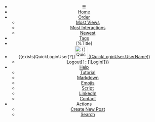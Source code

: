 ﻿<header id="header">
<nav>

* &#9776;
* [Home](/Community/Index.md)
* [Order](#)
	* [Most Views](#)
	* [Most Interactions](#)
	* [Newest](#)
* [Tags](/Community/Tags.md)
* [%Title]
* {{exists(QuickLoginUser)?]][<img alt="((QuickLoginUser.UserName))" with="40" height="40" src="((QuickLoginUser.AvatarUrl))?Width=40&Height=40"/> ((QuickLoginUser.UserName))](#)
	* [Logout](/Community/LogOut.md)[[ : ]][Login](/Community/Login.md)[[}}
* [Help](#)
	* [Tutorial](#)
	* [Markdown](/Markdown.md)
	* [Emojis](/Emojis.md)
	* [Script](/Script.md)
	* [LinkedIn](https://www.linkedin.com/in/peterwaher/)
	* [Contact](https://waher.se/Feedback.md)
* [Actions](#)
	* [Create New Post](/Community/CreatePost.md)
	* [Search](#)

</nav>
</header>